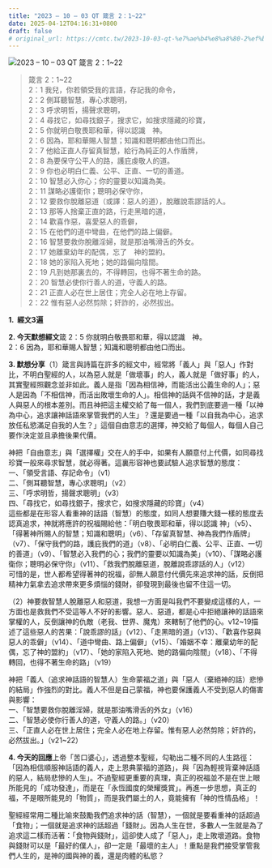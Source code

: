 ```yaml
---
title: "2023 – 10 – 03 QT 箴言 2：1~22"
date: 2025-04-12T04:16:31+0800
draft: false
# original_url: https://cmtc.tw/2023-10-03-qt-%e7%ae%b4%e8%a8%80-2%ef%bc%9a122
---
```


![2023 – 10 – 03 QT  箴言 2：1\~22](/images/qt.jpg  "2023 – 10 – 03 QT  箴言 2：1\~22")

> 箴言 2：1\~22  
> 2：1 我兒，你若領受我的言語，存記我的命令，  
> 2：2 側耳聽智慧，專心求聰明，  
> 2：3 呼求明哲，揚聲求聰明，  
> 2：4 尋找它，如尋找銀子，搜求它，如搜求隱藏的珍寶，  
> 2：5 你就明白敬畏耶和華，得以認識　神。  
> 2：6 因為，耶和華賜人智慧；知識和聰明都由他口而出。  
> 2：7 他給正直人存留真智慧，給行為純正的人作盾牌，  
> 2：8 為要保守公平人的路，護庇虔敬人的道。  
> 2：9 你也必明白仁義、公平、正直、一切的善道。  
> 2：10 智慧必入你心；你的靈要以知識為美。  
> 2：11 謀略必護衛你；聰明必保守你，  
> 2：12 要救你脫離惡道（或譯：惡人的道），脫離說乖謬話的人。  
> 2：13 那等人捨棄正直的路，行走黑暗的道，  
> 2：14 歡喜作惡，喜愛惡人的乖僻，  
> 2：15 在他們的道中彎曲，在他們的路上偏僻。  
> 2：16 智慧要救你脫離淫婦，就是那油嘴滑舌的外女。  
> 2：17 她離棄幼年的配偶，忘了　神的盟約。  
> 2：18 她的家陷入死地；她的路偏向陰間。  
> 2：19 凡到她那裏去的，不得轉回，也得不著生命的路。  
> 2：20 智慧必使你行善人的道，守義人的路。  
> 2：21 正直人必在世上居住；完全人必在地上存留。  
> 2：22 惟有惡人必然剪除；奸詐的，必然拔出。

**1.  經文3遍**

**2. 今天默想經文**箴 2：5 你就明白敬畏耶和華，得以認識　神。  
2：6 因為，耶和華賜人智慧；知識和聰明都由他口而出。

**3. 默想分享**（1）箴言與詩篇在許多的經文中，經常將「義人」與「惡人」作對比，不明白聖經的人，以為惡人就是「做壞事」的人，義人就是「做好事」的人，其實聖經照觀念並非如此。義人是指「因為相信神，而能活出公義生命的人」；惡人是因為「不相信神，而活出敗壞生命的人」。相信神的話與不信神的話，才是義人與惡人的根本差別。而且神把這主權交給了每一個人，我們到底要過一種「以神為中心，追求讓神話語來掌管我們的人生」？還是要過一種「以自我為中心，追求放任私慾滿足自我的人生？」這個自由意志的選擇，神交給了每個人，每個人自己要作決定並且承擔後果代價。

神把「自由意志」與「選擇權」交在人的手中，如果有人願意付上代價，如同尋找珍寶一般來尋求智慧，就必得著。這裏形容神也要試驗人追求智慧的態度：  
一、「領受言語、存記命令」（v1）  
二、「側耳聽智慧，專心求聰明」（v2）  
三、「呼求明哲，揚聲求聰明」（v3）  
四、「尋找它，如尋找銀子，搜求它，如搜求隱藏的珍寶」（v4）  
這些都是在形容人看重神的話語（智慧）的態度，如同人想要賺大錢一樣的態度去認真追求，神就將應許的祝福賜給他：「明白敬畏耶和華，得以認識 神」（v5）、「得著神所賜人的智慧；知識和聰明」（v6）、「存留真智慧、神為我們作盾牌」（v7）、「保守我們的路，護庇我們的道」（v8）、「必明白仁義、公平、正直、一切的善道」（v9）、「智慧必入我們的心；我們的靈要以知識為美」（v10）、「謀略必護衛你；聰明必保守你」（v11）、「救我們脫離惡道，脫離說乖謬話的人」（v12）  
可惜的是，世人都希望得著神的祝福，卻無人願意付代價先來追求神的話，反倒把精神力氣拿去追求帶來更多煩惱的錢財，卻發現到最後也留不住這一切。

（2）神要救智慧人脫離惡人和惡道，我想一方面是叫我們不要變成這樣的人，一方面也是救我們不受這等人不好的影響。惡人、惡道，都是心中拒絕讓神的話語來掌權的人，反倒讓神的仇敵（老我、世界、魔鬼）來轄制了他們的心。v12\~19描述了這些惡人的苦果：「說乖謬的話」（v12）、「走黑暗的道」（v13）、「歡喜作惡與惡人的乖僻」（v14）、「道中彎曲、路上偏僻」（v15）、「婚姻不幸：離棄幼年的配偶，忘了神的盟約」（v17）、「她的家陷入死地、她的路偏向陰間」（v18）、「不得轉回，也得不著生命的路」（v19）

神把「義人（追求神話語的智慧人）生命蒙福之道」與「惡人（棄絕神的話）悲慘的結局」作強烈的對比。義人不但是自己蒙福，神也要保護義人不受到惡人的傷害與影響：  
一、「智慧要救你脫離淫婦，就是那油嘴滑舌的外女」（v16）  
二、「智慧必使你行善人的道，守義人的路。」（v20）  
三、「正直人必在世上居住；完全人必在地上存留。惟有惡人必然剪除；奸詐的，必然拔出。」（v21\~22）

**4. 今天的回應**上帝「苦口婆心」，透過整本聖經，勾勒出二種不同的人生路徑：「因為相信順服神話語的義人，走上恩典蒙福的道路」，與「因為輕視背棄神話語的惡人，結局悲慘的人生」。不過聖經更重要的真理，真正的祝福並不是在世上眼所能見的「成功發達」，而是在「永恆國度的榮耀獎賞」。再進一步思想，真正的福，不是眼所能見的「物質」，而是我們屬土的人，竟能擁有「神的性情品格」！

聖經經常用二種比喻來鼓勵我們追求神的話（智慧），一個就是要看重神的話超過「食物」；一個就是追求神的話超過「錢財」。因為人生在世，多數人一生就是為了追求這二樣而活著：「食物與錢財」，這卻使人成了「惡人」，走上敗壞道路。食物與錢財可以是「最好的僕人」，卻一定是「最壞的主人」！重點是我們接受掌管我們人生的，是神的國與神的義，還是肉體的私慾？